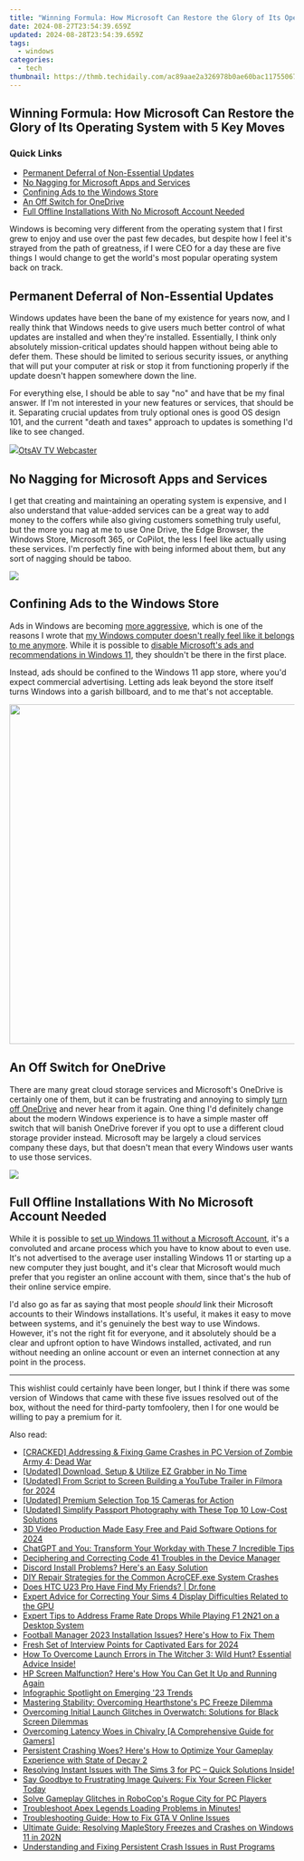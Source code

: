 ```yaml
---
title: "Winning Formula: How Microsoft Can Restore the Glory of Its Operating System with 5 Key Moves"
date: 2024-08-27T23:54:39.659Z
updated: 2024-08-28T23:54:39.659Z
tags:
  - windows
categories:
  - tech
thumbnail: https://thmb.techidaily.com/ac89aae2a326978b0ae60bac11755067574f83eed6bc1f4ab82f533632f5d39e.jpg
---
```


## Winning Formula: How Microsoft Can Restore the Glory of Its Operating System with 5 Key Moves

### Quick Links

* [Permanent Deferral of Non-Essential Updates](https://vimeo-videos.techidaily.com/slicing-sequences-smoothly-effective-ways-to-trim-vimeo-video-lengths/)
* [No Nagging for Microsoft Apps and Services](https://fox-boxes.techidaily.com/2024-approved-the-subscribers-manual-engaging-on-social-media-platforms/)
* [Confining Ads to the Windows Store](https://fox-glue.techidaily.com/blending-binaries-digital-photographic-techniques/)
* [An Off Switch for OneDrive](https://youtube-videos.techidaily.com/in-2024-editorprime-design/)
* [Full Offline Installations With No Microsoft Account Needed](https://tech-savvy.techidaily.com/from-gpt-1-to-gpt-4-an-in-depth-analysis/)

 Windows is becoming very different from the operating system that I first grew to enjoy and use over the past few decades, but despite how I feel it's strayed from the path of greatness, if I were CEO for a day these are five things I would change to get the world's most popular operating system back on track.

##  Permanent Deferral of Non-Essential Updates

 Windows updates have been the bane of my existence for years now, and I really think that Windows needs to give users much better control of what updates are installed and when they're installed. Essentially, I think only absolutely mission-critical updates should happen without being able to defer them. These should be limited to serious security issues, or anything that will put your computer at risk or stop it from functioning properly if the update doesn't happen somewhere down the line.

 For everything else, I should be able to say "no" and have that be my final answer. If I'm not interested in your new features or services, that should be it. Separating crucial updates from truly optional ones is good OS design 101, and the current "death and taxes" approach to updates is something I'd like to see changed.

<!-- affiliate ads begin -->
<a href="https://otszone.ots7.com/order/checkout.php?PRODS=4713324&QTY=1&AFFILIATE=108875&CART=1"><img src="https://green.ots7.com/screenshots/OtsAV/OtsAVTV1.90-300x188.jpg" border="0">OtsAV TV Webcaster</a>
<!-- affiliate ads end -->
##  No Nagging for Microsoft Apps and Services

 I get that creating and maintaining an operating system is expensive, and I also understand that value-added services can be a great way to add money to the coffers while also giving customers something truly useful, but the more you nag at me to use One Drive, the Edge Browser, the Windows Store, Microsoft 365, or CoPilot, the less I feel like actually using these services. I'm perfectly fine with being informed about them, but any sort of nagging should be taboo.

<!-- affiliate ads begin -->
<a href="https://secure.2checkout.com/order/checkout.php?PRODS=3727260&QTY=1&AFFILIATE=108875&CART=1"><img src="http://www.aiseesoft.com/avangate/30p/banner.jpg" border="0"></a>
<!-- affiliate ads end -->
##  Confining Ads to the Windows Store

 Ads in Windows are becoming [more aggressive](https://instagram-video-files.techidaily.com/new-in-2024-essential-app-picks-best-10-editors-to-transform-reels/), which is one of the reasons I wrote that [my Windows computer doesn't really feel like it belongs to me anymore](https://some-approaches.techidaily.com/2024-approved-the-artisans-handbook-to-photomontage-creation/). While it is possible to [disable Microsoft's ads and recommendations in Windows 11](https://screen-mirror.techidaily.com/how-to-cast-apple-iphone-14-to-chromecast-drfone-by-drfone-ios/), they shouldn't be there in the first place.

 Instead, ads should be confined to the Windows 11 app store, where you'd expect commercial advertising. Letting ads leak beyond the store itself turns Windows into a garish billboard, and to me that's not acceptable.

<!-- affiliate ads begin -->
<a href="https://appsumo.8odi.net/c/5597632/2087389/7443" target="_top" id="2087389"><img src="//a.impactradius-go.com/display-ad/7443-2087389" border="0" alt="" width="1200" height="600"/></a><img height="0" width="0" src="https://appsumo.8odi.net/i/5597632/2087389/7443" style="position:absolute;visibility:hidden;" border="0" />
<!-- affiliate ads end -->
##  An Off Switch for OneDrive

 There are many great cloud storage services and Microsoft's OneDrive is certainly one of them, but it can be frustrating and annoying to simply [turn off OneDrive](https://some-knowledge.techidaily.com/explore-the-best-8-web-sites-for-accessing-3d-text-psds-for-2024/) and never hear from it again. One thing I'd definitely change about the modern Windows experience is to have a simple master off switch that will banish OneDrive forever if you opt to use a different cloud storage provider instead. Microsoft may be largely a cloud services company these days, but that doesn't mean that every Windows user wants to use those services.

<!-- affiliate ads begin -->
<a href="https://estore.winxdvd.com/order/checkout.php?PRODS=4612444&QTY=1&AFFILIATE=108875&CART=1"><img src="https://www.winxdvd.com/affiliate/new-banner/pt-728x90.jpg" border="0"></a>
<!-- affiliate ads end -->
##  Full Offline Installations With No Microsoft Account Needed

 While it is possible to [set up Windows 11 without a Microsoft Account](https://fox-friendly.techidaily.com/updated-asus-mg28uq-elevating-your-visual-experience-to-new-heights-for-2024/), it's a convoluted and arcane process which you have to know about to even use. It's not advertised to the average user installing Windows 11 or starting up a new computer they just bought, and it's clear that Microsoft would much prefer that you register an online account with them, since that's the hub of their online service empire.

 I'd also go as far as saying that most people _should_ link their Microsoft accounts to their Windows installations. It's useful, it makes it easy to move between systems, and it's genuinely the best way to use Windows. However, it's not the right fit for everyone, and it absolutely should be a clear and upfront option to have Windows installed, activated, and run without needing an online account or even an internet connection at any point in the process.

---

 This wishlist could certainly have been longer, but I think if there was some version of Windows that came with these five issues resolved out of the box, without the need for third-party tomfoolery, then I for one would be willing to pay a premium for it.

<ins class="adsbygoogle"
     style="display:block"
     data-ad-format="autorelaxed"
     data-ad-client="ca-pub-7571918770474297"
     data-ad-slot="1223367746"></ins>



<ins class="adsbygoogle"
     style="display:block"
     data-ad-client="ca-pub-7571918770474297"
     data-ad-slot="8358498916"
     data-ad-format="auto"
     data-full-width-responsive="true"></ins>

<span class="atpl-alsoreadstyle">Also read:</span>
<div><ul>
<li><a href="https://win-answers.techidaily.com/cracked-addressing-and-fixing-game-crashes-in-pc-version-of-zombie-army-4-dead-war/"><u>[CRACKED] Addressing & Fixing Game Crashes in PC Version of Zombie Army 4: Dead War</u></a></li>
<li><a href="https://video-capture.techidaily.com/updated-download-setup-and-utilize-ez-grabber-in-no-time/"><u>[Updated] Download, Setup & Utilize EZ Grabber in No Time</u></a></li>
<li><a href="https://eaxpv-info.techidaily.com/updated-from-script-to-screen-building-a-youtube-trailer-in-filmora-for-2024/"><u>[Updated] From Script to Screen  Building a YouTube Trailer in Filmora for 2024</u></a></li>
<li><a href="https://extra-approaches.techidaily.com/updated-premium-selection-top-15-cameras-for-action/"><u>[Updated] Premium Selection  Top 15 Cameras for Action</u></a></li>
<li><a href="https://extra-approaches.techidaily.com/updated-simplify-passport-photography-with-these-top-10-low-cost-solutions/"><u>[Updated] Simplify Passport Photography with These Top 10 Low-Cost Solutions</u></a></li>
<li><a href="https://ai-vdieo-software.techidaily.com/3d-video-production-made-easy-free-and-paid-software-options-for-2024/"><u>3D Video Production Made Easy Free and Paid Software Options for 2024</u></a></li>
<li><a href="https://tech-revival.techidaily.com/chatgpt-and-you-transform-your-workday-with-these-7-incredible-tips/"><u>ChatGPT and You: Transform Your Workday with These 7 Incredible Tips</u></a></li>
<li><a href="https://techno-recovery.techidaily.com/deciphering-and-correcting-code-41-troubles-in-the-device-manager/"><u>Deciphering and Correcting Code 41 Troubles in the Device Manager</u></a></li>
<li><a href="https://win-answers.techidaily.com/1723010849347-discord-install-problems-heres-an-easy-solution/"><u>Discord Install Problems? Here's an Easy Solution</u></a></li>
<li><a href="https://win-answers.techidaily.com/diy-repair-strategies-for-the-common-acrocefexe-system-crashes/"><u>DIY Repair Strategies for the Common AcroCEF.exe System Crashes</u></a></li>
<li><a href="https://location-social.techidaily.com/does-htc-u23-pro-have-find-my-friends-drfone-by-drfone-virtual-android/"><u>Does HTC U23 Pro Have Find My Friends? | Dr.fone</u></a></li>
<li><a href="https://win-answers.techidaily.com/expert-advice-for-correcting-your-sims-4-display-difficulties-related-to-the-gpu/"><u>Expert Advice for Correcting Your Sims 4 Display Difficulties Related to the GPU</u></a></li>
<li><a href="https://win-answers.techidaily.com/expert-tips-to-address-frame-rate-drops-while-playing-f1-2n21-on-a-desktop-system/"><u>Expert Tips to Address Frame Rate Drops While Playing F1 2N21 on a Desktop System</u></a></li>
<li><a href="https://win-answers.techidaily.com/football-manager-2023-installation-issues-heres-how-to-fix-them/"><u>Football Manager 2023 Installation Issues? Here's How to Fix Them</u></a></li>
<li><a href="https://some-techniques.techidaily.com/fresh-set-of-interview-points-for-captivated-ears-for-2024/"><u>Fresh Set of Interview Points for Captivated Ears for 2024</u></a></li>
<li><a href="https://win-answers.techidaily.com/how-to-overcome-launch-errors-in-the-witcher-3-wild-hunt-essential-advice-inside/"><u>How To Overcome Launch Errors in The Witcher 3: Wild Hunt? Essential Advice Inside!</u></a></li>
<li><a href="https://win-answers.techidaily.com/hp-screen-malfunction-heres-how-you-can-get-it-up-and-running-again/"><u>HP Screen Malfunction? Here's How You Can Get It Up and Running Again</u></a></li>
<li><a href="https://youtube-videos.techidaily.com/infographic-spotlight-on-emerging-23-trends/"><u>Infographic Spotlight on Emerging '23 Trends</u></a></li>
<li><a href="https://win-answers.techidaily.com/mastering-stability-overcoming-hearthstones-pc-freeze-dilemma/"><u>Mastering Stability: Overcoming Hearthstone's PC Freeze Dilemma</u></a></li>
<li><a href="https://win-answers.techidaily.com/overcoming-initial-launch-glitches-in-overwatch-solutions-for-black-screen-dilemmas/"><u>Overcoming Initial Launch Glitches in Overwatch: Solutions for Black Screen Dilemmas</u></a></li>
<li><a href="https://win-answers.techidaily.com/overcoming-latency-woes-in-chivalry-a-comprehensive-guide-for-gamers/"><u>Overcoming Latency Woes in Chivalry [A Comprehensive Guide for Gamers]</u></a></li>
<li><a href="https://win-answers.techidaily.com/persistent-crashing-woes-heres-how-to-optimize-your-gameplay-experience-with-state-of-decay-2/"><u>Persistent Crashing Woes? Here's How to Optimize Your Gameplay Experience with State of Decay 2</u></a></li>
<li><a href="https://win-answers.techidaily.com/resolving-instant-issues-with-the-sims-3-for-pc-quick-solutions-inside/"><u>Resolving Instant Issues with The Sims 3 for PC – Quick Solutions Inside!</u></a></li>
<li><a href="https://win-answers.techidaily.com/say-goodbye-to-frustrating-image-quivers-fix-your-screen-flicker-today/"><u>Say Goodbye to Frustrating Image Quivers: Fix Your Screen Flicker Today</u></a></li>
<li><a href="https://win-answers.techidaily.com/solve-gameplay-glitches-in-robocops-rogue-city-for-pc-players/"><u>Solve Gameplay Glitches in RoboCop's Rogue City for PC Players</u></a></li>
<li><a href="https://win-answers.techidaily.com/troubleshoot-apex-legends-loading-problems-in-minutes/"><u>Troubleshoot Apex Legends Loading Problems in Minutes!</u></a></li>
<li><a href="https://win-answers.techidaily.com/troubleshooting-guide-how-to-fix-gta-v-online-issues/"><u>Troubleshooting Guide: How to Fix GTA V Online Issues</u></a></li>
<li><a href="https://win-answers.techidaily.com/ultimate-guide-resolving-maplestory-freezes-and-crashes-on-windows-11-in-202n/"><u>Ultimate Guide: Resolving MapleStory Freezes and Crashes on Windows 11 in 202N</u></a></li>
<li><a href="https://win-answers.techidaily.com/understanding-and-fixing-persistent-crash-issues-in-rust-programs/"><u>Understanding and Fixing Persistent Crash Issues in Rust Programs</u></a></li>
</ul></div>
